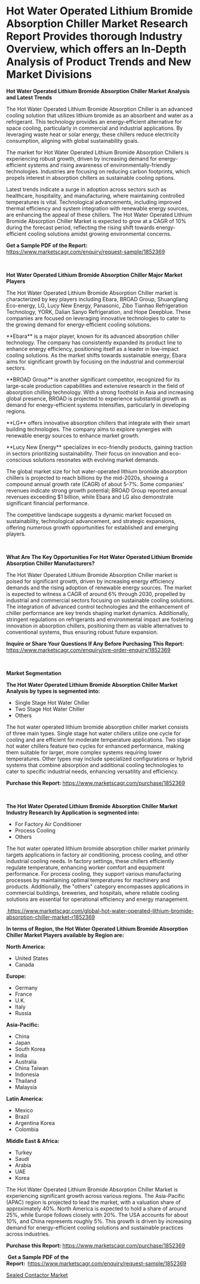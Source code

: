 <p><h1>Hot Water Operated Lithium Bromide Absorption Chiller Market Research Report Provides thorough Industry Overview, which offers an In-Depth Analysis of Product Trends and New Market Divisions</h1></p><p><strong>Hot Water Operated Lithium Bromide Absorption Chiller Market Analysis and Latest Trends</strong></p>
<p><p>The Hot Water Operated Lithium Bromide Absorption Chiller is an advanced cooling solution that utilizes lithium bromide as an absorbent and water as a refrigerant. This technology provides an energy-efficient alternative for space cooling, particularly in commercial and industrial applications. By leveraging waste heat or solar energy, these chillers reduce electricity consumption, aligning with global sustainability goals.</p><p>The market for Hot Water Operated Lithium Bromide Absorption Chillers is experiencing robust growth, driven by increasing demand for energy-efficient systems and rising awareness of environmentally-friendly technologies. Industries are focusing on reducing carbon footprints, which propels interest in absorption chillers as sustainable cooling options. </p><p>Latest trends indicate a surge in adoption across sectors such as healthcare, hospitality, and manufacturing, where maintaining controlled temperatures is vital. Technological advancements, including improved thermal efficiency and system integration with renewable energy sources, are enhancing the appeal of these chillers. The Hot Water Operated Lithium Bromide Absorption Chiller Market is expected to grow at a CAGR of 10% during the forecast period, reflecting the rising shift towards energy-efficient cooling solutions amidst growing environmental concerns.</p></p>
<p><strong>Get a Sample PDF of the Report:&nbsp;</strong> <a href="https://www.marketscagr.com/enquiry/request-sample/1852369?utm_campaign=2334&utm_medium=2&utm_source=Github&utm_content=ia&utm_term=28022025&utm_id=hot-water-operated-lithium-bromide-absorption-chiller">https://www.marketscagr.com/enquiry/request-sample/1852369</a></p>
<p>&nbsp;</p>
<p><strong>Hot Water Operated Lithium Bromide Absorption Chiller Major Market Players</strong></p>
<p><p>The Hot Water Operated Lithium Bromide Absorption Chiller market is characterized by key players including Ebara, BROAD Group, Shuangliang Eco-energy, LG, Lucy New Energy, Panasonic, Zibo Tianhao Refrigeration Technology, YORK, Dalian Sanyo Refrigeration, and Hope Deepblue. These companies are focused on leveraging innovative technologies to cater to the growing demand for energy-efficient cooling solutions.</p><p>**Ebara** is a major player, known for its advanced absorption chiller technology. The company has consistently expanded its product line to enhance energy efficiency, positioning itself as a leader in low-impact cooling solutions. As the market shifts towards sustainable energy, Ebara aims for significant growth by focusing on the industrial and commercial sectors.</p><p>**BROAD Group** is another significant competitor, recognized for its large-scale production capabilities and extensive research in the field of absorption chilling technology. With a strong foothold in Asia and increasing global presence, BROAD is projected to experience substantial growth as demand for energy-efficient systems intensifies, particularly in developing regions.</p><p>**LG** offers innovative absorption chillers that integrate with their smart building technologies. The company aims to explore synergies with renewable energy sources to enhance market growth.</p><p>**Lucy New Energy** specializes in eco-friendly products, gaining traction in sectors prioritizing sustainability. Their focus on innovation and eco-conscious solutions resonates with evolving market demands.</p><p>The global market size for hot water-operated lithium bromide absorption chillers is projected to reach billions by the mid-2020s, showing a compound annual growth rate (CAGR) of about 5-7%. Some companies' revenues indicate strong growth potential; BROAD Group reported annual revenues exceeding $1 billion, while Ebara and LG also demonstrate significant financial performance.</p><p>The competitive landscape suggests a dynamic market focused on sustainability, technological advancement, and strategic expansions, offering numerous growth opportunities for established and emerging players.</p></p>
<p>&nbsp;</p>
<p><strong>What Are The Key Opportunities For Hot Water Operated Lithium Bromide Absorption Chiller Manufacturers?</strong></p>
<p><p>The Hot Water Operated Lithium Bromide Absorption Chiller market is poised for significant growth, driven by increasing energy efficiency demands and the rising adoption of renewable energy sources. The market is expected to witness a CAGR of around 6% through 2030, propelled by industrial and commercial sectors focusing on sustainable cooling solutions. The integration of advanced control technologies and the enhancement of chiller performance are key trends shaping market dynamics. Additionally, stringent regulations on refrigerants and environmental impact are fostering innovation in absorption chillers, positioning them as viable alternatives to conventional systems, thus ensuring robust future expansion.</p></p>
<p><strong>Inquire or Share Your Questions If Any Before Purchasing This Report:</strong> <a href="https://www.marketscagr.com/enquiry/pre-order-enquiry/1852369?utm_campaign=2334&utm_medium=2&utm_source=Github&utm_content=ia&utm_term=28022025&utm_id=hot-water-operated-lithium-bromide-absorption-chiller">https://www.marketscagr.com/enquiry/pre-order-enquiry/1852369</a></p>
<p>&nbsp;</p>
<p><strong>Market Segmentation</strong></p>
<p><strong>The Hot Water Operated Lithium Bromide Absorption Chiller Market Analysis by types is segmented into:</strong></p>
<p><ul><li>Single Stage Hot Water Chiller</li><li>Two Stage Hot Water Chiller</li><li>Others</li></ul></p>
<p><p>The hot water operated lithium bromide absorption chiller market consists of three main types. Single stage hot water chillers utilize one cycle for cooling and are efficient for moderate temperature applications. Two stage hot water chillers feature two cycles for enhanced performance, making them suitable for larger, more complex systems requiring lower temperatures. Other types may include specialized configurations or hybrid systems that combine absorption and additional cooling technologies to cater to specific industrial needs, enhancing versatility and efficiency.</p></p>
<p><strong>Purchase this Report:&nbsp;</strong><a href="https://www.marketscagr.com/purchase/1852369?utm_campaign=2334&utm_medium=2&utm_source=Github&utm_content=ia&utm_term=28022025&utm_id=hot-water-operated-lithium-bromide-absorption-chiller">https://www.marketscagr.com/purchase/1852369</a></p>
<p>&nbsp;</p>
<p><strong>The Hot Water Operated Lithium Bromide Absorption Chiller Market Industry Research by Application is segmented into:</strong></p>
<p><ul><li>For Factory Air Conditioner</li><li>Process Cooling</li><li>Others</li></ul></p>
<p><p>The hot water operated lithium bromide absorption chiller market primarily targets applications in factory air conditioning, process cooling, and other industrial cooling needs. In factory settings, these chillers efficiently regulate temperature, enhancing worker comfort and equipment performance. For process cooling, they support various manufacturing processes by maintaining optimal temperatures for machinery and products. Additionally, the "others" category encompasses applications in commercial buildings, breweries, and hospitals, where reliable cooling solutions are essential for operational efficiency and energy management.</p></p>
<p><a href="https://www.marketscagr.com/global-hot-water-operated-lithium-bromide-absorption-chiller-market-r1852369?utm_campaign=2334&utm_medium=2&utm_source=Github&utm_content=ia&utm_term=28022025&utm_id=hot-water-operated-lithium-bromide-absorption-chiller">&nbsp;https://www.marketscagr.com/global-hot-water-operated-lithium-bromide-absorption-chiller-market-r1852369</a></p>
<p><strong>In terms of Region, the Hot Water Operated Lithium Bromide Absorption Chiller Market Players available by Region are:</strong></p>
<p>
    <p> <strong> North America: </strong>
        <ul>
            <li>United States</li>
            <li>Canada</li>
        </ul>
        </p> 
    <p> <strong> Europe: </strong>
        <ul>
            <li>Germany</li>
            <li>France</li>
            <li>U.K.</li>
            <li>Italy</li>
            <li>Russia</li>
        </ul>
        </p> 
    <p> <strong> Asia-Pacific: </strong>
        <ul>
            <li>China</li>
            <li>Japan</li>
            <li>South Korea</li>
            <li>India</li>
            <li>Australia</li>
            <li>China Taiwan</li>
            <li>Indonesia</li>
            <li>Thailand</li>
            <li>Malaysia</li>
        </ul>
        </p> 
    <p> <strong> Latin America: </strong>
        <ul>
            <li>Mexico</li>
            <li>Brazil</li>
            <li>Argentina Korea</li>
            <li>Colombia</li>
        </ul>
        </p> 
    <p> <strong> Middle East & Africa: </strong>
        <ul>
            <li>Turkey</li>
            <li>Saudi</li>
            <li>Arabia</li>
            <li>UAE</li>
            <li>Korea</li>
        </ul>
    </p>
    </p>
<p><p>The Hot Water Operated Lithium Bromide Absorption Chiller Market is experiencing significant growth across various regions. The Asia-Pacific (APAC) region is projected to lead the market, with a valuation share of approximately 40%. North America is expected to hold a share of around 25%, while Europe follows closely with 20%. The USA accounts for about 10%, and China represents roughly 5%. This growth is driven by increasing demand for energy-efficient cooling solutions and sustainable practices across industries.</p></p>
<p><strong>Purchase this Report: </strong><a href="https://www.marketscagr.com/purchase/1852369?utm_campaign=2334&utm_medium=2&utm_source=Github&utm_content=ia&utm_term=28022025&utm_id=hot-water-operated-lithium-bromide-absorption-chiller">https://www.marketscagr.com/purchase/1852369</a></p>
<p>&nbsp;<strong>Get a Sample PDF of the Report:&nbsp;&nbsp;</strong><a href="https://www.marketscagr.com/enquiry/request-sample/1852369?utm_campaign=2334&utm_medium=2&utm_source=Github&utm_content=ia&utm_term=28022025&utm_id=hot-water-operated-lithium-bromide-absorption-chiller">https://www.marketscagr.com/enquiry/request-sample/1852369</a></p>
<p><strong></strong></p>
<p><p><a href="https://github.com/azorrotutus/Market-Research-Report-List-1/blob/main/sealed-contactor-market.md?utm_campaign=2334&utm_medium=2&utm_source=Github&utm_content=ia&utm_term=28022025&utm_id=hot-water-operated-lithium-bromide-absorption-chiller">Sealed Contactor Market</a></p></p>